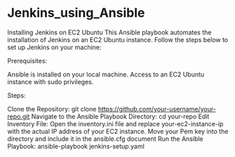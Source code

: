 # Jenkins_using_Ansible
Installing Jenkins on EC2 Ubuntu
This Ansible playbook automates the installation of Jenkins on an EC2 Ubuntu instance. Follow the steps below to set up Jenkins on your machine:

Prerequisites:

Ansible is installed on your local machine.
Access to an EC2 Ubuntu instance with sudo privileges.

Steps:

Clone the Repository: git clone https://github.com/your-username/your-repo.git
Navigate to the Ansible Playbook Directory: cd your-repo
Edit Inventory File: Open the inventory.ini file and replace your-ec2-instance-ip with the actual IP address of your EC2 instance.
Move your Pem key into the directory and include it in the ansible.cfg document 
Run the Ansible Playbook: ansible-playbook jenkins-setup.yaml

